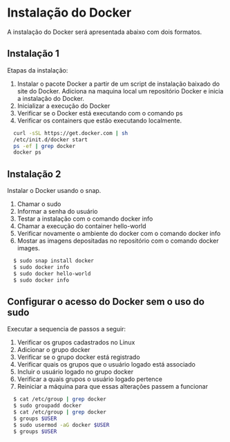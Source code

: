 
# Instalação do Docker

A instalação do Docker será apresentada abaixo com dois formatos.   

  
## Instalação 1

Etapas da instalação:
1) Instalar o pacote  Docker a partir de um script de instalação baixado do site do Docker. Adiciona na maquina local um repositório Docker e inicia a instalação do Docker.
2) Inicializar a execução do Docker 
3) Verificar se o Docker está executando com o comando ps
4) Verificar os containers que estão executando localmente.


```bash 
  curl -sSL https://get.docker.com | sh 
  /etc/init.d/docker start
  ps -ef | grep docker
  docker ps
```

  
## Instalação 2

Instalar o Docker usando o snap.
1) Chamar o sudo 
2) Informar a senha do usuário
3) Testar a instalação com o comando docker info
4) Chamar a execução do container hello-world
5) Verificar novamente o ambiente do docker com o comando docker info
6) Mostar as imagens depositadas no repositório com o comando docker images.

```bash 
  $ sudo snap install docker
  $ sudo docker info
  $ sudo docker hello-world
  $ sudo docker info
```

    
## Configurar o acesso do Docker sem o uso do sudo 

Executar a sequencia de passos a seguir:
1) Verificar os grupos cadastrados no Linux 
2) Adicionar o grupo docker 
3) Verificar se o grupo docker está registrado
4) Verificar quais os grupos que o usuário logado está associado
5) Incluir o usuário logado no grupo docker
6) Verificar a quais grupos o usuário logado pertence
7) Reiniciar a máquina para que essas alterações passem a funcionar 

```bash 
  $ cat /etc/group | grep docker
  $ sudo groupadd docker
  $ cat /etc/group | grep docker
  $ groups $USER
  $ sudo usermod -aG docker $USER
  $ groups $USER   
```